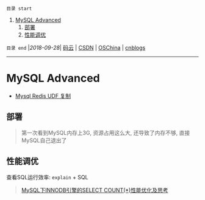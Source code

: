 `目录 start`
 
1. [MySQL Advanced](#mysql-advanced)
    1. [部署](#部署)
    1. [性能调优](#性能调优)

`目录 end` |_2018-09-28_| [码云](https://gitee.com/gin9) | [CSDN](http://blog.csdn.net/kcp606) | [OSChina](https://my.oschina.net/kcp1104) | [cnblogs](http://www.cnblogs.com/kuangcp)
****************************************
# MySQL Advanced

- [Mysql Redis UDF 复制](http://www.cnblogs.com/zhxilin/archive/2016/09/30/5923671.html)

## 部署
> 第一次看到MySQL内存上3G, 资源占用这么大, 还导致了内存不够, 直接MySQL自己退出了


## 性能调优
查看SQL运行效率: `explain` + SQL

> [MySQL下INNODB引擎的SELECT COUNT(*)性能优化及思考](http://www.piaoyi.org/database/MySQL-INNODB-SELECT-COUNT.html)
